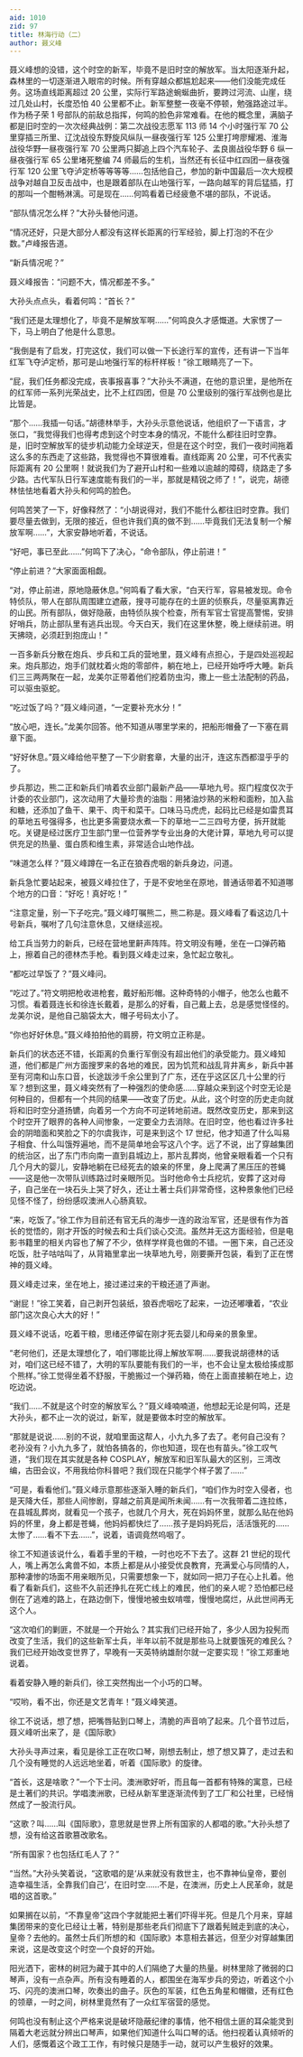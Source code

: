 ```yaml
---
aid: 1010
zid: 97
title: 林海行动（二）
author: 聂义峰
---
```


聂义峰想的没错，这个时空的新军，毕竟不是旧时空的解放军。当太阳逐渐升起，森林里的一切逐渐进入眼帘的时候。所有穿越众都尴尬起来——他们没能完成任务。这场直线距离超过 20 公里，实际行军路途蜿蜒曲折，要跨过河流、山崖，绕过几处山村，长度恐怕 40 公里都不止。新军整整一夜毫不停顿，勉强路途过半。作为杨子荣 1 号部队的前敌总指挥，何鸣的脸色非常难看。在他的概念里，满脑子都是旧时空的一次次经典战例：第二次战役志愿军 113 师 14 个小时强行军 70 公里穿插三所里、辽沈战役东野旋风纵队一昼夜强行军 125 公里打垮廖耀湘、淮海战役华野一昼夜强行军 70 公里两只脚追上四个汽车轮子、孟良崮战役华野 6 纵一昼夜强行军 65 公里堵死整编 74 师最后的生机，当然还有长征中红四团一昼夜强行军 120 公里飞夺泸定桥等等等等……包括他自己，参加的新中国最后一次大规模战争对越自卫反击战中，也是跟着部队在山地强行军，一路向越军的背后猛插，打的那叫一个酣畅淋漓。可是现在……何鸣看着已经疲惫不堪的部队，不说话。

“部队情况怎么样？”大孙头替他问道。

“情况还好，只是大部分人都没有这样长距离的行军经验，脚上打泡的不在少数。”卢峰报告道。

“新兵情况呢？”

聂义峰报告：“问题不大，情况都差不多。”

大孙头点点头，看着何鸣：“首长？”

“我们还是太理想化了，毕竟不是解放军啊……”何鸣良久才感慨道。大家愣了一下，马上明白了他是什么意思。

“我倒是有了启发，打完这仗，我们可以做一下长途行军的宣传，还有讲一下当年红军飞夺泸定桥，那可是山地强行军的标杆样板！”徐工眼睛亮了一下。

“屁，我们任务都没完成，丧事报喜事？”大孙头不满道，在他的意识里，是他所在的红军师一系列光荣战史，比不上红四团，但是 70 公里级别的强行军战例也是比比皆是。

“那个……我插一句话。”胡德林举手，大孙头示意他说话，他组织了一下语言，才张口，“我觉得我们也得考虑到这个时空本身的情况，不能什么都往旧时空靠。是，旧时空解放军的徒步机动能力全球逆天，但是在这个时空，我们一夜时间拖着这么多的东西走了这些路，我觉得也不算很难看。直线距离 20 公里，可不代表实际距离有 20 公里啊！就说我们为了避开山村和一些难以逾越的障碍，绕路走了多少路。古代军队日行军速度能有我们的一半，那就是精锐之师了！”，说完，胡德林怯怯地看着大孙头和何鸣的脸色。

何鸣苦笑了一下，好像释然了：“小胡说得对，我们不能什么都往旧时空靠。我们要尽量去做到，无限的接近，但也许我们真的做不到……毕竟我们无法复制一个解放军啊……”，大家安静地听着，不说话。

“好吧，事已至此……”何鸣下了决心，“命令部队，停止前进！”

“停止前进？”大家面面相觑。

“对，停止前进，原地隐蔽休息。”何鸣看了看大家，“白天行军，容易被发现。命令特侦队，带人在部队周围建立遮蔽，搜寻可能存在的土匪的侦察兵，尽量驱离靠近的山民。所有部队，做好隐蔽，由特侦队挨个检查，所有军官士官提高警惕，安排好哨兵，防止部队里有逃兵出现。今天白天，我们在这里休整，晚上继续前进。明天拂晓，必须赶到抱庞山！”

一百多新兵分散在炮兵、步兵和工兵的营地里，聂义峰有点担心，于是四处巡视起来。炮兵那边，炮手们就枕着火炮的零部件，躺在地上，已经开始呼呼大睡。新兵们三三两两聚在一起，龙美尔正带着他们挖着防虫沟，撒上一些土法配制的药品，可以驱虫驱蛇。

“吃过饭了吗？”聂义峰问道，“一定要补充水分！”

“放心吧，连长。”龙美尔回答。他不知道从哪里学来的，把船形帽叠了一下塞在肩章下面。

“好好休息。”聂义峰给他平整了一下少尉套章，大量的出汗，连这东西都湿乎乎的了。

步兵那边，熊二正和新兵们啃着农业部门最新产品——草地九号。抠门程度仅次于计委的农业部门，这次动用了大量珍贵的油脂：用猪油炒熟的米粉和面粉，加入盐和糖，还添加了鱼干、果干、肉干和菜干。口味马马虎虎，起码比已经是如雷贯耳的草地五号强得多，也比更多需要烧水煮一下的草地一二三四号方便，拆开就能吃。关键是经过医疗卫生部门里一位营养学专业出身的大佬计算，草地九号可以提供充足的热量、蛋白质和维生素，非常适合山地作战。

“味道怎么样？”聂义峰蹲在一名正在狼吞虎咽的新兵身边，问道。

新兵急忙要站起来，被聂义峰拉住了，于是不安地坐在原地，普通话带着不知道哪个地方的口音：“好吃！真好吃！”

“注意定量，别一下子吃完。”聂义峰叮嘱熊二，熊二称是。聂义峰看了看这边几十号新兵，嘱咐了几句注意休息，又继续巡视。

给工兵当劳力的新兵，已经在营地里鼾声阵阵。符文明没有睡，坐在一口弹药箱上，擦着自己的德林杰手枪。看到聂义峰走过来，急忙起立敬礼。

“都吃过早饭了？”聂义峰问。

“吃过了。”符文明把枪收进枪套，戴好船形帽。这种奇特的小帽子，他怎么也戴不习惯。看着聂连长和徐连长戴着，是那么的好看，自己戴上去，总是感觉怪怪的。龙美尔说，是他自己脑袋太大，帽子号码太小了。

“你也好好休息。”聂义峰拍拍他的肩膀，符文明立正称是。

新兵们的状态还不错，长距离的负重行军倒没有超出他们的承受能力。聂义峰知道，他们都是广州方面搜罗来的各地的难民，因为饥荒和战乱背井离乡，新兵中甚至有河南和山东口音，长途跋涉千余公里到了广东，还在乎这区区几十公里的行军？想到这里，聂义峰突然有了一种强烈的使命感……穿越众来到这个时空无论是何种目的，但都有一个共同的结果——改变了历史。从此，这个时空的历史走向就将和旧时空分道扬镳，向着另一个方向不可逆转地前进。既然改变历史，那来到这个时空开了眼界的各种人间惨象，一定要全力去消除。在旧时空，他也看过许多社会的阴暗面和笑脸之下的尔虞我诈，可是来到这个 17 世纪，他才知道了什么叫易子相食、什么叫饿殍遍地，而不是简单地会写这八个字。远了不说，出了穿越集团的统治区，出了东门市向南一直到县城边上，那片乱葬岗，他曾亲眼看着一个只有几个月大的婴儿，安静地躺在已经死去的娘亲的怀里，身上爬满了黑压压的苍蝇——这是他一次带队训练路过时亲眼所见。当时他命令士兵挖坑，安葬了这对母子，自己坐在一块石头上哭了好久，还让土著士兵们非常奇怪，这种景象他们已经见怪不怪了，纷纷感叹澳洲人心肠真软。

“来，吃饭了。”徐工作为目前还有官无兵的海步一连的政治军官，还是很有作为首长的觉悟的，刚才开饭的时候去和士兵们谈心交流。虽然并无这方面经验，但是电影书籍里的相关内容也了解了不少，依样学样竟也做的不错。一圈下来，自己还没吃饭，肚子咕咕叫了，从背箱里拿出一块草地九号，刚要撕开包装，看到了正在愣神的聂义峰。

聂义峰走过来，坐在地上，接过递过来的干粮还道了声谢。

“谢屁！”徐工笑着，自己剥开包装纸，狼吞虎咽吃了起来，一边还嘟囔着，“农业部门这次良心大大的好！”

聂义峰不说话，吃着干粮，思绪还停留在刚才死去婴儿和母亲的景象里。

“老何他们，还是太理想化了，咱们哪能比得上解放军啊……要我说胡德林的话对，咱们这已经不错了，大明的军队要能有我们的一半，也不会让皇太极给揍成那个熊样。”徐工觉得坐着不舒服，干脆搬过一个弹药箱，倚在上面直接躺在地上，边吃边说。

“我们……不就是这个时空的解放军么？”聂义峰喃喃道，他想起无论是何鸣，还是大孙头，都不止一次的说过，新军，就是要做本时空的解放军。

“那就是说说……别的不说，就咱里面这帮人，小九九多了去了。老何自己没有？老孙没有？小九九多了，就怕各搞各的，你也知道，现在也有苗头。”徐工叹气道，“我们现在其实就是各种 COSPLAY，解放军和旧军队最大的区别，三湾改编，古田会议，不用我给你科普吧？我们现在只能学个样子罢了……”

“可是，看看他们。”聂义峰示意那些逐渐入睡的新兵们，“咱们作为时空入侵者，也是天降大任，那些人间惨剧，穿越之前真是闻所未闻……有一次我带着二连拉练，在县城乱葬岗，就看见一个孩子，也就几个月大，死在妈妈怀里，就那么贴在他妈妈的怀里，身上都是苍蝇，他妈妈都快烂了……孩子是妈妈死后，活活饿死的……太惨了……看不下去……”，说着，语调竟然呜咽了。

徐工不知道该说什么，看着手里的干粮，一时也吃不下去了。这群 21 世纪的现代人，嘴上再怎么禽兽不如，本质上都是从小接受优良教育，充满爱心与同情的人，那种凄惨的场面不用亲眼所见，只需要想象一下，就如同一把刀子在心上扎着。他看了看新兵们，这些不久前还挣扎在死亡线上的难民，他们的亲人呢？恐怕都已经倒在了逃难的路上，在路边倒下，慢慢地被虫蚁啃噬，慢慢地腐烂，从此世间再无这个人。

“这次咱们的剿匪，不就是一个开始么？其实我们已经开始了，多少人因为投髡而改变了生活，我们的这些新军士兵，半年以前不就是那些马上就要饿死的难民么？我们已经开始改变世界了，早晚有一天英特纳雄耐尔就一定要实现！”徐工郑重地说着。

看着安静入睡的新兵们，徐工突然掏出一个小巧的口琴。

“哎哟，看不出，你还是文艺青年！”聂义峰笑道。

徐工不说话，想了想，把嘴唇贴到口琴上，清脆的声音响了起来。几个音节过后，聂义峰听出来了，是《国际歌》

大孙头寻声过来，看见是徐工正在吹口琴，刚想去制止，想了想又算了，走过去和几个没有睡觉的人远远地坐着，听着《国际歌》的旋律。

“首长，这是啥歌？”一个下士问。澳洲歌好听，而且每一首都有特殊的寓意，已经是土著们的共识。学唱澳洲歌，已经从新军里逐渐流传到了工厂和公社里，已经悄然成了一股流行风。

“这歌？叫……叫《国际歌》，意思就是世界上所有国家的人都唱的歌。”大孙头想了想，没有给这首歌篡改歌名。

“所有国家？也包括红毛人了？”

“当然。”大孙头笑着说，“这歌唱的是‘从来就没有救世主，也不靠神仙皇帝，要创造幸福生活，全靠我们自己’，在旧时空……不是，在澳洲，历史上人民革命，就是唱的这首歌。”

如果搁在以前，“不靠皇帝”这四个字就能把土著们吓得半死。但是几个月来，穿越集团带来的变化已经让土著，特别是那些老兵们彻底下了跟着髡贼走到底的决心，皇帝？去他的。虽然士兵们所想的和《国际歌》本意相去甚远，但至少对穿越集团来说，这是改变这个时空一个良好的开始。

阳光洒下，密林的树冠为藏于其中的人们隔绝了大量的热量。树林里除了微弱的口琴声，没有一点杂声。所有没有睡着的人，都围坐在海军步兵的旁边，听着这个小巧、闪亮的澳洲口琴，吹奏出的曲子。灰色的军装，红色五角星和帽徽，还有红色的领章，一时之间，树林里竟然有了一众红军宿营的感觉。

何鸣也没有制止这个严格来说是破坏隐蔽纪律的事情，他不相信土匪的耳朵能灵到隔着大老远就分辨出口琴声，如果他们知道什么叫口琴的话。他扫视着认真倾听的人们，感慨着这个政工工作，有时候只是随手一动，就可以产生极好的效果。
